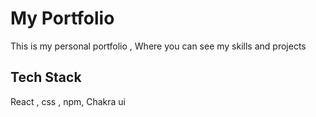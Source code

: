 # My Portfolio

This is my personal portfolio , Where you can see my skills and projects 

## Tech Stack

React , css , npm, Chakra ui


